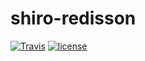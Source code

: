 # shiro-redisson

[![Travis](https://img.shields.io/travis/streamone/shiro-redisson.svg)](https://travis-ci.org/streamone/shiro-redisson)
[![license](https://img.shields.io/badge/license-MIT%20License-blue.svg)](https://github.com/streamone/shiro-redisson/blob/master/LICENSE)